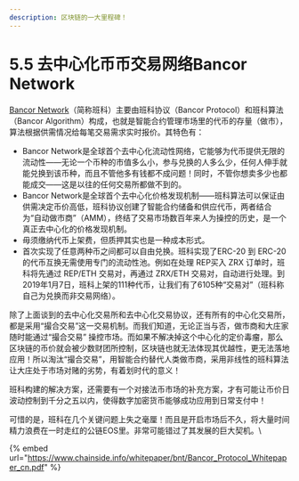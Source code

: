 ```yaml
---
description: 区块链的一大里程碑！
---
```


# 5.5 去中心化币币交易网络Bancor Network

[Bancor Network](https://bancor.network/)（简称班科）主要由班科协议（Bancor Protocol）和班科算法（Bancor Algorithm）构成，也就是智能合约管理市场里的代币的存量（做市），算法根据供需情况给每笔交易需求实时报价。其特色有：

* Bancor Network是全球首个去中心化流动性网络，它能够为代币提供无限的流动性——无论一个币种的市值多么小，参与兑换的人多么少，任何人伸手就能兑换到该币种，而且不管他多有钱都不成问题！同时，不管你想卖多少也都能成交——这是以往的任何交易所都做不到的。
* Bancor Network是全球首个去中心化价格发现机制——班科算法可以保证由供需决定币价高低，班科协议创建了智能合约储备和供应代币，两者结合为“自动做市商”（AMM），终结了交易市场数百年来人为操控的历史，是一个真正去中心化的价格发现机制。
* 毋须缴纳代币上架费，但质押其实也是一种成本形式。
* 首次实现了任意两种币之间都可以自由兑换。班科实现了ERC-20 到 ERC-20 的代币互换无需使用专门的流动性池。例如在处理 REP买入 ZRX 订单时，班科将先通过 REP/ETH 交易对，再通过 ZRX/ETH 交易对，自动进行处理。到2019年1月7日，班科上架的111种代币，让我们有了6105种“交易对”（班科称自己为兑换而非交易网络）。

除了上面谈到的去中心化交易所和去中心化交易协议，还有所有的中心化交易所，都是采用“撮合交易”这一交易机制。而我们知道，无论正当与否，做市商和大庄家随时能通过“撮合交易” 操控市场。而如果不解决掉这个中心化的定价毒瘤，那么区块链的币价就会被少数财团所控制，区块链也就无法体现其优越性，更无法落地应用！所以淘汰“撮合交易”，用智能合约替代人类做市商，采用非线性的班科算法让大庄处于市场对赌的劣势，有着划时代的意义！

班科构建的解决方案，还需要有一个对接法币市场的补充方案，才有可能让币价日波动控制到千分之五以内，使得数字加密货币能够成功应用到日常支付中！

可惜的是，班科在几个关键问题上失之毫厘！而且是开启市场后不久，将大量时间精力浪费在一时走红的公链EOS里。非常可能错过了其发展的巨大契机。\




{% embed url="https://www.chainside.info/whitepaper/bnt/Bancor_Protocol_Whitepaper_cn.pdf" %}
